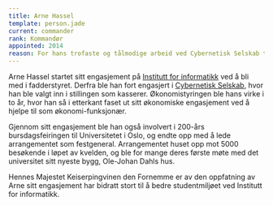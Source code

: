 ```yaml
---
title: Arne Hassel
template: person.jade
current: commander
rank: Kommandør
appointed: 2014
reason: For hans trofaste og tålmodige arbeid ved Cybernetisk Selskab tildeles Arne Hassel graden Kommandør av Hennes Majestet Keiserpingvinen den Fornemmes orden.
---
```


Arne Hassel startet sitt engasjement på [Institutt for informatikk](http://ifi.uio.no/) ved å bli med i fadderstyret. Derfra ble han fort engasjert i [Cybernetisk Selskab](http://cyb.no/), hvor han ble valgt inn i stillingen som kasserer. Økonomistyringen ble hans virke i to år, hvor han så i etterkant faset ut sitt økonomiske engasjement ved å hjelpe til som økonomi-funksjonær.

Gjennom sitt engasjement ble han også involvert i 200-års bursdagsfeiringen til Universitetet i Oslo, og endte opp med å lede arrangementet som festgeneral. Arrangementet huset opp mot 5000 besøkende i løpet av kvelden, og ble for mange deres første møte med det universitet sitt nyeste bygg, Ole-Johan Dahls hus.

Hennes Majestet Keiserpingvinen den Fornemme er av den oppfatning av Arne sitt engasjement har bidratt stort til å bedre studentmiljøet ved Institutt for informatikk.
